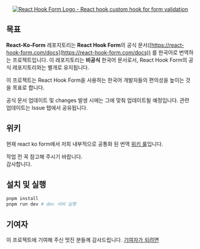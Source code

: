 <div align="center">
    <p align="center">
        <a href="https://react-hook-form.com" title="React Hook Form - Simple React forms validation">
            <img src="https://raw.githubusercontent.com/bluebill1049/react-hook-form/master/docs/logo.png" alt="React Hook Form Logo - React hook custom hook for form validation"  />
        </a>
    </p>
</div>

## 목표

**React-Ko-Form** 레포지토리는 **React Hook Form**의 공식 문서([https://react-hook-form.com/docs](https://react-hook-form.com/docs)) 를 한국어로 번역하는 프로젝트입니다. 이 레포지토리는 **비공식** 한국어 문서로서, React Hook Form의 공식 레포지토리와는 별개로 유지됩니다.

이 프로젝트는 React Hook Form을 사용하는 한국어 개발자들의 편의성을 높이는 것을 목표로 합니다.

공식 문서 업데이트 및 changes 발생 시에는 그에 맞춰 업데이트될 예정입니다. 
관련 업데이트는 Issue 탭에서 공유됩니다.

## 위키

현재 react ko form에서 저희 내부적으로 공통화 된 번역 [위키 룰](https://github.com/hamsurang/react-ko-form/wiki/react%E2%80%90ko%E2%80%90form%EC%9D%98-%EB%B2%88%EC%97%AD-%EA%B7%9C%EC%B9%99
)입니다. 

작업 전 꼭 참고해 주시기 바랍니다.  
감사합니다. 


## 설치 및 실행

```bash
pnpm install 
pnpm run dev # dev 서버 실행
```


## 기여자

이 프로젝트에 기여해 주신 멋진 분들께 감사드립니다. 
[기여자가 되려면](https://github.com/hamsurang/react-ko-form/blob/master-ko/.github/CONTRIBUTING.md)
